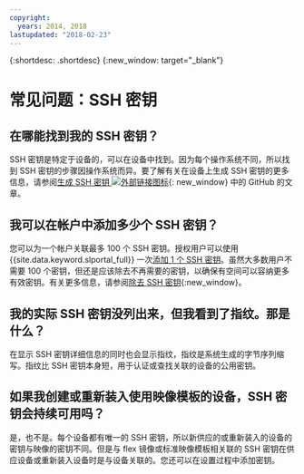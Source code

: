 ```yaml
---
copyright:
  years: 2014, 2018
lastupdated: "2018-02-23"
---
```


{:shortdesc: .shortdesc}
{:new_window: target="_blank"}

# 常见问题：SSH 密钥

## 在哪能找到我的 SSH 密钥？

SSH 密钥是特定于设备的，可以在设备中找到。因为每个操作系统不同，所以找到 SSH 密钥的步骤因操作系统而异。要了解有关在设备上生成 SSH 密钥的更多信息，请参阅[生成 SSH 密钥 ![外部链接图标](../../icons/launch-glyph.svg "外部链接图标")](https://help.github.com/articles/generating-ssh-keys#platform-windows){: new_window} 中的 GitHub 的文章。

## 我可以在帐户中添加多少个 SSH 密钥？

您可以为一个帐户关联最多 100 个 SSH 密钥。授权用户可以使用 {{site.data.keyword.slportal_full}} 一次[添加 1 个 SSH 密钥](add-ssh-key.html)。虽然大多数用户不需要 100 个密钥，但还是应该除去不再需要的密钥，以确保有空间可以容纳更多有效密钥。有关更多信息，请参阅[除去 SSH 密钥](remove-ssh-key.html){:new_window}。

## 我的实际 SSH 密钥没列出来，但我看到了指纹。那是什么？

在显示 SSH 密钥详细信息的同时也会显示指纹，指纹是系统生成的字节序列缩写。指纹比 SSH 密钥本身短，用于认证或查找关联的设备的公用密钥。

## 如果我创建或重新装入使用映像模板的设备，SSH 密钥会持续可用吗？

是，也不是。每个设备都有唯一的 SSH 密钥，所以新供应的或重新装入的设备的密钥与映像的密钥不同。但是与 flex 镜像或标准映像模板相关联的 SSH 密钥在供应设备或重新装入设备时是与设备关联的。您还可以在设置过程中添加密钥。
